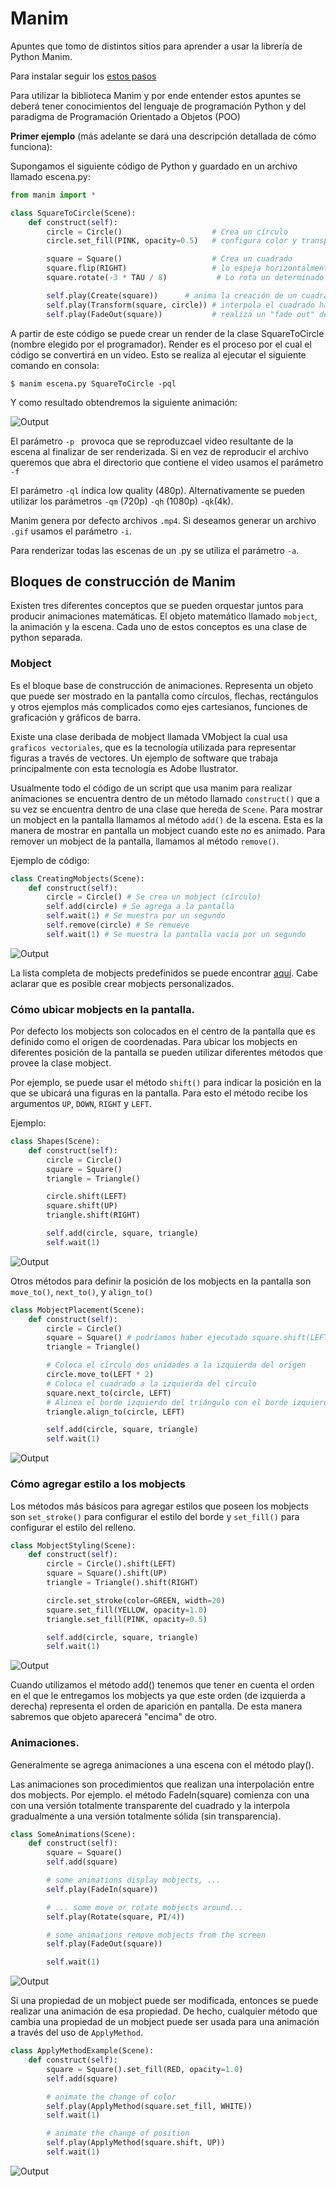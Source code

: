 # Manim

Apuntes que tomo de distintos sitios para aprender a usar la librería de Python Manim.

Para instalar seguir los [estos pasos](https://docs.manim.community/en/latest/installation.html)

Para utilizar la biblioteca Manim y por ende entender estos apuntes se deberá tener conocimientos del lenguaje de programación Python y del paradigma de Programación Orientado a Objetos (POO)

**Primer ejemplo** (más adelante se dará una descripción detallada de cómo funciona):

Supongamos el siguiente código de Python y guardado en un archivo llamado escena.py:

~~~py
from manim import *

class SquareToCircle(Scene):
    def construct(self):
        circle = Circle()                    # Crea un círculo
        circle.set_fill(PINK, opacity=0.5)   # configura color y transparencia

        square = Square()                    # Crea un cuadrado
        square.flip(RIGHT)                   # lo espeja horizontalmente
        square.rotate(-3 * TAU / 8)           # Lo rota un determinado ángulo

        self.play(Create(square))      # anima la creación de un cuadrado
        self.play(Transform(square, circle)) # interpola el cuadrado hacia un círculo
        self.play(FadeOut(square))           # realiza un "fade out" de la animación
~~~

A partir de este código se puede crear un render de la clase SquareToCircle (nombre elegido por el programador). Render es el proceso por el cual el código se convertirá en un video. Esto se realiza al ejecutar el siguiente comando en consola:

~~~console
$ manim escena.py SquareToCircle -pql
~~~

Y como resultado obtendremos la siguiente animación:

![Output](images/SquareToCircle.gif)

El parámetro ``-p `` provoca que se reproduzcael video resultante de la escena al finalizar de ser renderizada. Si en vez de reproducir el archivo queremos que abra el directorio que contiene el video usamos el parámetro ``-f``

El parámetro ``-ql`` indica low quality (480p). Alternativamente se pueden utilizar los parámetros ``-qm`` (720p) ``-qh`` (1080p) ``-qk``(4k).

Manim genera por defecto archivos ``.mp4``. Si deseamos generar un archivo ``.gif`` usamos el parámetro ``-i``.

Para renderizar todas las escenas de un .py se utiliza el parámetro ``-a``.

## Bloques de construcción de Manim

Existen tres diferentes conceptos que se pueden orquestar juntos para producir animaciones matemáticas. El objeto matemático llamado ``mobject``, la animación y la escena. Cada uno de estos conceptos es una clase de python separada.

### Mobject

Es el bloque base de construcción de animaciones. Representa un objeto que puede ser mostrado en la pantalla como círculos, flechas, rectángulos y otros ejemplos más complicados como ejes cartesianos, funciones de graficación y gráficos de barra.

Existe una clase deribada de mobject llamada VMobject la cual usa ``graficos vectoriales``, que es la tecnología utilizada para representar figuras a través de vectores. Un ejemplo de software que trabaja principalmente con esta tecnología es Adobe Ilustrator. 

Usualmente todo el código de un script que usa manim para realizar animaciones se encuentra dentro de un método llamado ``construct()`` que a su vez se encuentra dentro de una clase que hereda de ``Scene``. Para mostrar un mobject en la pantalla llamamos al método ``add()`` de la escena. Esta es la manera de mostrar en pantalla un mobject cuando este no es animado. Para remover un mobject de la pantalla, llamamos al método ``remove()``.

Ejemplo de código:
~~~py
class CreatingMobjects(Scene):
    def construct(self):
        circle = Circle() # Se crea un mobject (círculo) 
        self.add(circle) # Se agrega a la pantalla
        self.wait(1) # Se muestra por un segundo
        self.remove(circle) # Se remueve
        self.wait(1) # Se muestra la pantalla vacía por un segundo
~~~

![Output](images/CreatingMobjects.gif)

La lista completa de mobjects predefinidos se puede encontrar [aquí](https://docs.manim.community/en/latest/reference.html). Cabe aclarar que es posible crear mobjects personalizados.

### Cómo ubicar mobjects en la pantalla.

Por defecto los mobjects son colocados en el centro de la pantalla que es definido como el origen de coordenadas. Para ubicar los mobjects en diferentes posición de la pantalla se pueden utilizar diferentes métodos que provee la clase mobject.

Por ejemplo, se puede usar el método ``shift()`` para indicar la posición en la que se ubicará una figuras en la pantalla. Para esto el método recibe los argumentos ``UP``, ``DOWN``, ``RIGHT`` y ``LEFT``.

Ejemplo:

~~~py
class Shapes(Scene):
    def construct(self):
        circle = Circle()
        square = Square()
        triangle = Triangle()

        circle.shift(LEFT)
        square.shift(UP)
        triangle.shift(RIGHT)

        self.add(circle, square, triangle)
        self.wait(1)
~~~

![Output](images/Shapes.gif)

Otros métodos para definir la posición de los mobjects en la pantalla son ``move_to()``, ``next_to()``, y ``align_to()``

~~~py
class MobjectPlacement(Scene):
    def construct(self):
        circle = Circle()
        square = Square() # podríamos haber ejecutado square.shift(LEFT) por ejemplo y ya se crea ubicado a la izquierda.
        triangle = Triangle()

        # Coloca el círculo dos unidades a la izquierda del origen
        circle.move_to(LEFT * 2)
        # Coloca el cuadrado a la izquierda del círculo
        square.next_to(circle, LEFT)
        # Alinea el borde izquierdo del triángulo con el borde izquierdo del círculo
        triangle.align_to(circle, LEFT)

        self.add(circle, square, triangle)
        self.wait(1)
~~~
![Output](images/MobjectPlacement.gif)

### Cómo agregar estilo a los mobjects

Los métodos más básicos para agregar estilos que poseen los mobjects son ``set_stroke()`` para configurar el estilo del borde y ``set_fill()`` para configurar el estilo del relleno.

~~~py
class MobjectStyling(Scene):
    def construct(self):
        circle = Circle().shift(LEFT)
        square = Square().shift(UP)
        triangle = Triangle().shift(RIGHT)

        circle.set_stroke(color=GREEN, width=20)
        square.set_fill(YELLOW, opacity=1.0)
        triangle.set_fill(PINK, opacity=0.5)

        self.add(circle, square, triangle)
        self.wait(1)
~~~

![Output](images/MobjectStyling.gif)

Cuando utilizamos el método add() tenemos que tener en cuenta el orden en el que le entregamos los mobjects ya que este orden (de izquierda a derecha) representa el orden de aparición en pantalla. De esta manera sabremos que objeto aparecerá "encima" de otro.

### Animaciones.

Generalmente se agrega animaciones a una escena con el método play().

Las animaciones son procedimientos que realizan una interpolación entre dos mobjects. Por ejemplo. el método FadeIn(square) comienza con una con una versión totalmente transparente del cuadrado y la interpola gradualmente a una versión totalmente sólida (sin transparencia).

~~~py
class SomeAnimations(Scene):
    def construct(self):
        square = Square()
        self.add(square)

        # some animations display mobjects, ...
        self.play(FadeIn(square))

        # ... some move or rotate mobjects around...
        self.play(Rotate(square, PI/4))

        # some animations remove mobjects from the screen
        self.play(FadeOut(square))

        self.wait(1)
~~~
![Output](images/SomeAnimations.gif)

Si una propiedad de un mobject puede ser modificada, entonces se puede realizar una animación de esa propiedad. De hecho, cualquier método que cambia una propiedad de un mobject puede ser usada para una animación a través del uso de ``ApplyMethod``.

~~~py
class ApplyMethodExample(Scene):
    def construct(self):
        square = Square().set_fill(RED, opacity=1.0)
        self.add(square)

        # animate the change of color
        self.play(ApplyMethod(square.set_fill, WHITE))
        self.wait(1)

        # animate the change of position
        self.play(ApplyMethod(square.shift, UP))
        self.wait(1)
~~~

![Output](images/ApplyMethodExample.gif)